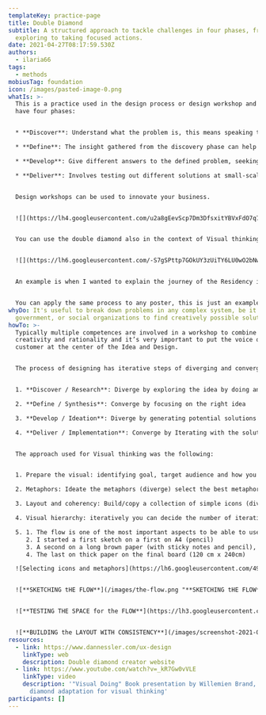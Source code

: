 ```yaml
---
templateKey: practice-page
title: Double Diamond
subtitle: A structured approach to tackle challenges in four phases, from
  exploring to taking focused actions.
date: 2021-04-27T08:17:59.530Z
authors:
  - ilaria66
tags:
  - methods
mobiusTag: foundation
icon: /images/pasted-image-0.png
whatIs: >-
  This is a practice used in the design process or design workshop and it should
  have four phases:


  * **Discover**: Understand what the problem is, this means speaking to and spending time with people who are affected by the issues.

  * **Define**: The insight gathered from the discovery phase can help to define the challenge in a different way.

  * **Develop**: Give different answers to the defined problem, seeking inspiration from elsewhere and co-designing with a range of different people.

  * **Deliver**: Involves testing out different solutions at small-scale, rejecting those that will not work and improving the ones that will.


  Design workshops can be used to innovate your business.


  ![](https://lh4.googleusercontent.com/u2a8gEevScp7Dm3DfsxitYBVxFdO7q7zwqreY_9aL_0LuYoEYdE1Qu_wlcPbZHb8akHrxdCupS9OCO_T6_zwU4VUyT-gS1AoQXi9w2rOdgrnRme-PH7lH8etb0p_ydeRTQA-HCkB)


  You can use the double diamond also in the context of Visual thinking and sketchnoting, for building a poster using an iterative approach with continuous diverging and then converging for elements, metaphors, colours from start to end.


  ![](https://lh6.googleusercontent.com/-S7gSPttp7GOkUY3zUiTY6LU0wO2bNwoeifNHh4INQwrMG6nCnD9MB_prvffTjvCGaf7hc31GbnYGZVs7_8LmkzcD1tkqatC4nWX6zrlZstiNMplwMtIPGvBnjzbzYWLQXYbAWOQ)


  An example is when I wanted to explain the journey of the Residency in a one-(large)-page summary for the Residency (for a final Demo, but also for any other customer visiting the LAB). The flow of the journey was one of the most important things I wanted to express.


  You can apply the same process to any poster, this is just an example.
whyDo: It's useful to break down problems in any complex system, be it business,
  government, or social organizations to find creatively possible solutions.
howTo: >-
  Typically multiple competences are involved in a workshop to combine
  creativity and rationality and it’s very important to put the voice of the
  customer at the center of the Idea and Design.


  The process of designing has iterative steps of diverging and converging:


  1. **Discover / Research**: Diverge by exploring the idea by doing analysis, brainstorming and prioritizing

  2. **Define / Synthesis**: Converge by focusing on the right idea

  3. **Develop / Ideation**: Diverge by generating potential solutions for .eg: prototype

  4. **Deliver / Implementation**: Converge by Iterating with the solution that works through validation.


  The approach used for Visual thinking was the following:


  1. Prepare the visual: identifying goal, target audience and how you want to deliver it. Identify the content (diverge) from the most important to the less important. Decide what to keep and divide in categories (converge)

  2. Metaphors: Ideate the metaphors (diverge) select the best metaphor/s (converge)

  3. Layout and coherency: Build/copy a collection of simple icons (diverge) and decide the layout coherency (diverge and converse) for colours, lettering and pens’ size.

  4. Visual hierarchy: iteratively you can decide the number of iterations you need. I started to articulate visually the sketch note with the following steps:

  5. 1. The flow is one of the most important aspects to be able to use the board as a reference for the storytelling. I tested and changed the flow on a small A4, before finalising the content. At every iteration I showed someone what I was doing to collect feedback. This was extremely important!
     2. I started a first sketch on a first on A4 (pencil)
     3. A second on a long brown paper (with sticky notes and pencil), deciding the size & type of the support
     4. The last on thick paper on the final board (120 cm x 240cm)

  ![Selecting icons and metaphors](https://lh6.googleusercontent.com/49yp1G15dmiQsjxoeeG_lIEJbuyZn7-gm__rRIIyY7xRdhjFTg81qH8HLYggv7xIczpU6P2H_66so7KoZBmCYc7ICDZaee2iGZKitREHlClSJIWoiNBvpXKKPEZSx-2YuvckX4SF "**SELECTING ICONS**")


  ![**SKETCHING tHE FLOW**](/images/the-flow.png "**SKETCHING tHE FLOW**")


  ![**TESTING THE SPACE for the FLOW**](https://lh3.googleusercontent.com/9G4TO72XTglFiojUL-UW6qgvIjLFJUKw_r13KDXk8KuSQHIfIQhQ5tXPfuSBBygvecoyhM6j90wVoEHeB49pgHWgVdM314eUaECDxXTrbIjeQSnI7nhTnsE0rhRM2EtUvp5vcGNR "**TESTING THE SPACE for the FLOW**")


  ![**BUILDING the LAYOUT WITH CONSISTENCY**](/images/screenshot-2021-04-27-at-11.09.20.png "**BUILDING the LAYOUT WITH CONSISTENCY**")
resources:
  - link: https://www.dannessler.com/ux-design
    linkType: web
    description: Double diamond creator website
  - link: https://www.youtube.com/watch?v=_kR7Gw0vVLE
    linkType: video
    description: '"Visual Doing" Book presentation by Willemien Brand, with Double
      diamond adaptation for visual thinking'
participants: []
---
```

